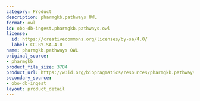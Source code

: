 ```yaml
---
category: Product
description: pharmgkb.pathways OWL
format: owl
id: obo-db-ingest.pharmgkb.pathways.owl
license:
  id: https://creativecommons.org/licenses/by-sa/4.0/
  label: CC-BY-SA-4.0
name: pharmgkb.pathways OWL
original_source:
- pharmgkb
product_file_size: 3784
product_url: https://w3id.org/biopragmatics/resources/pharmgkb.pathways/pharmgkb.pathways.owl
secondary_source:
- obo-db-ingest
layout: product_detail
---
```


